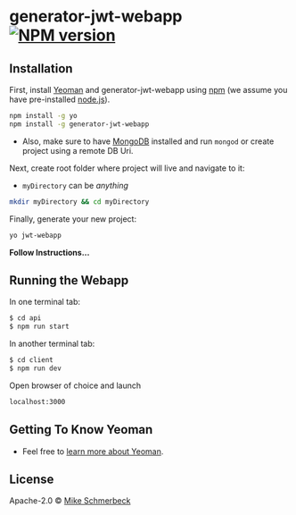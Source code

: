 # generator-jwt-webapp [![NPM version][npm-image]][npm-url]

 <!-- [![Build Status][travis-image]][travis-url] [![Dependency Status][daviddm-image]][daviddm-url] [![Coverage percentage][coveralls-image]][coveralls-url] -->

## Installation

First, install [Yeoman](http://yeoman.io) and generator-jwt-webapp using [npm](https://www.npmjs.com/) (we assume you have pre-installed [node.js](https://nodejs.org/)).

```bash
npm install -g yo
npm install -g generator-jwt-webapp
```

- Also, make sure to have [MongoDB](https://www.mongodb.com/) installed and run `mongod` or create project using a remote DB Uri.

Next, create root folder where project will live and navigate to it:

- `myDirectory` can be <i>anything</i>

```bash
mkdir myDirectory && cd myDirectory
```

Finally, generate your new project:

```bash
yo jwt-webapp
```

<b>Follow Instructions...</b>

## Running the Webapp

In one terminal tab:

```bash
$ cd api
$ npm run start
```

In another terminal tab:

```bash
$ cd client
$ npm run dev
```

Open browser of choice and launch

```bash
localhost:3000
```

## Getting To Know Yeoman

- Feel free to [learn more about Yeoman](http://yeoman.io/).

## License

Apache-2.0 © [Mike Schmerbeck]()

[npm-image]: https://badge.fury.io/js/generator-jwt-webapp.svg
[npm-url]: https://npmjs.org/package/generator-jwt-webapp
[travis-image]: https://travis-ci.org/generator-jwt-webapp.svg?branch=master
[travis-url]: https://travis-ci.org/generator-jwt-webapp
[daviddm-image]: https://david-dm.org/generator-jwt-webapp.svg?theme=shields.io
[daviddm-url]: https://david-dm.org/generator-jwt-webapp
[coveralls-image]: https://coveralls.io/repos//generator-jwt-webapp/badge.svg
[coveralls-url]: https://coveralls.io/r//generator-jwt-webapp
